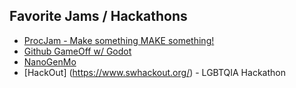 ## Favorite Jams / Hackathons
* [ProcJam - Make something MAKE something!](http://www.procjam.com/art/)
* [Github GameOff w/ Godot](https://godotengine.org/article/get-ready-github-gameoff-godot)
* [NanoGenMo](https://github.com/NaNoGenMo)
* [HackOut] (https://www.swhackout.org/) - LGBTQIA Hackathon

